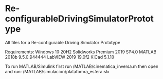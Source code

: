 # Re-configurableDrivingSimulatorPrototype
All files for a Re-configurable Driving Simulator Prototype

Requirements:
Windows 10 20H2
Solidworks Premium 2019 SP4.0
MATLAB 2018b 9.5.0.944444
LabVIEW 2019 19.0f2
KiCad 5.1.10

To run MATLAB/Simulink first run
/MATLAB/cinematica_inversa.m
then open and run:
/MATLAB/simulacion/platafomra_esfera.slx
